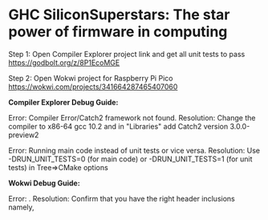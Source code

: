 # GHC SiliconSuperstars: The star power of firmware in computing

Step 1: 
Open Compiler Explorer project link and get all unit tests to pass
https://godbolt.org/z/8P1EcoMGE

Step 2:
Open Wokwi project for Raspberry Pi Pico
https://wokwi.com/projects/341664287465407060

**Compiler Explorer Debug Guide:**

Error: Compiler Error/Catch2 framework not found. 
Resolution: Change the compiler to x86-64 gcc 10.2 and in "Libraries" add Catch2 version 3.0.0-preview2

Error: Running main code instead of unit tests or vice versa. 
Resolution: Use -DRUN_UNIT_TESTS=0 (for main code) or -DRUN_UNIT_TESTS=1 (for unit tests) in Tree=>CMake options

**Wokwi Debug Guide:**

Error: .
Resolution: Confirm that you have the right header inclusions namely, 
